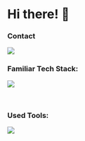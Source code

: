 # Hi there! 👋

<!--
**yeomminjeong/yeomminjeong** is a ✨ _special_ ✨ repository because its `README.md` (this file) appears on your GitHub profile.

Here are some ideas to get you started:

- 🔭 I’m currently working on ...
- 🌱 I’m currently learning ...
- 👯 I’m looking to collaborate on ...
- 🤔 I’m looking for help with ...
- 💬 Ask me about ...
- 📫 How to reach me: ...
- 😄 Pronouns: ...
- ⚡ Fun fact: ...
-->

### Contact

  <a href="yeomfilm@gmail.com">
  <img src="https://img.shields.io/badge/Gmail-EA4335?style=flat-square&logo=Gmail&logoColor=white"/>
  </a>

### Familiar Tech Stack:

<!-- language -->

[![](https://skillicons.dev/icons?i=java,spring,mysql,python,js,html,css)]()

<br/>

### Used Tools:

[![](https://skillicons.dev/icons?i=git,github,postman)]()


<br />
